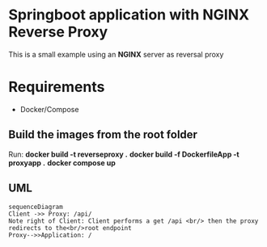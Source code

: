# Springboot application with NGINX Reverse Proxy

This is a small example using an **NGINX** server as reversal proxy

# Requirements
- Docker/Compose

## Build the images from the root folder
Run:
**docker build -t reverseproxy .**
**docker build -f DockerfileApp -t proxyapp .**
**docker compose up**


## UML
```mermaid
sequenceDiagram
Client ->> Proxy: /api/
Note right of Client: Client performs a get /api <br/> then the proxy redirects to the<br/>root endpoint
Proxy-->>Application: /